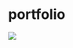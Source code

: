# portfolio

<a href="https://codeclimate.com/github/alexisdavalos/portfolio/maintainability"><img src="https://api.codeclimate.com/v1/badges/a372d9d669e3aafd140a/maintainability" /></a>
